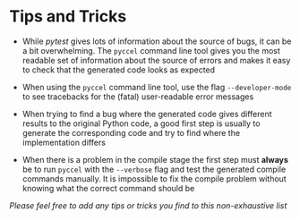 # Tips and Tricks

- While _pytest_ gives lots of information about the source of bugs, it can be a bit overwhelming. The `pyccel` command line tool gives you the most readable set of information about the source of errors and makes it easy to check that the generated code looks as expected

- When using the `pyccel` command line tool, use the flag `--developer-mode` to see tracebacks for the (fatal) user-readable error messages

- When trying to find a bug where the generated code gives different results to the original Python code, a good first step is usually to generate the corresponding code and try to find where the implementation differs

- When there is a problem in the compile stage the first step must **always** be to run `pyccel` with the `--verbose` flag and test the generated compile commands manually. It is impossible to fix the compile problem without knowing what the correct command should be

_Please feel free to add any tips or tricks you find to this non-exhaustive list_
